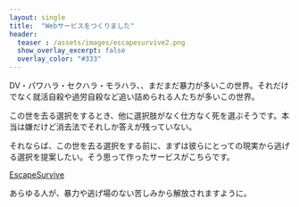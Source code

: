 ```yaml
---
layout: single
title:  "Webサービスをつくりました"
header:
  teaser : /assets/images/escapesurvive2.png
  show_overlay_excerpt: false
  overlay_color: "#333"
---
```



DV・パワハラ・セクハラ・モラハラ、、まだまだ暴力が多いこの世界。それだけでなく就活自殺や過労自殺など追い詰められる人たちが多いこの世界。

この世を去る選択をするとき、他に選択肢がなく仕方なく死を選ぶそうです。本当は嫌だけど消去法でそれしか答えが残っていない。

それならば、この世を去る選択をする前に、まずは彼らにとっての現実から逃げる選択を提案したい。そう思って作ったサービスがこちらです。

[EscapeSurvive](https://escape-survive.herokuapp.com/)


あらゆる人が、暴力や逃げ場のない苦しみから解放されますように。
